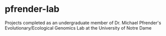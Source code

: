 # pfrender-lab
Projects completed as an undergraduate member of Dr. Michael Pfrender's Evolutionary/Ecological Genomics Lab at the University of Notre Dame 

